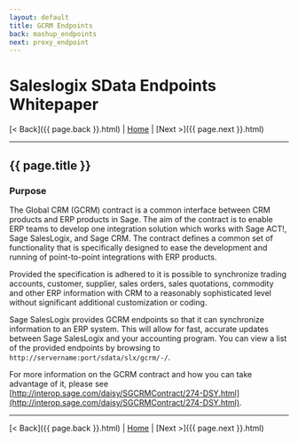 ```yaml
---
layout: default
title: GCRM Endpoints
back: mashup_endpoints
next: proxy_endpoint
---
```


# Saleslogix SData Endpoints Whitepaper #

[< Back]({{ page.back }}.html) | [Home](index.html) | [Next >]({{ page.next }}.html)

---

## {{ page.title }} ##

### Purpose ###
The Global CRM (GCRM) contract is a common interface between CRM products and ERP
products in Sage. The aim of the contract is to enable ERP teams to develop one integration
solution which works with Sage ACT!, Sage SalesLogix, and Sage CRM. The contract defines
a common set of functionality that is specifically designed to ease the development and running
of point-to-point integrations with ERP products.

Provided the specification is adhered to it is possible to synchronize trading accounts,
customer, supplier, sales orders, sales quotations, commodity and other ERP information with
CRM to a reasonably sophisticated level without significant additional customization or coding.

Sage SalesLogix provides GCRM endpoints so that it can synchronize information to an ERP
system. This will allow for fast, accurate updates between Sage SalesLogix and your
accounting program. You can view a list of the provided endpoints by browsing to
`http://servername:port/sdata/slx/gcrm/-/`.

For more information on the GCRM contract and how you can take advantage of it, please see
[http://interop.sage.com/daisy/SGCRMContract/274-DSY.html](http://interop.sage.com/daisy/SGCRMContract/274-DSY.html).

---

[< Back]({{ page.back }}.html) | [Home](index.html) | [Next >]({{ page.next }}.html)